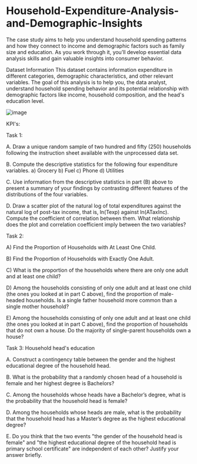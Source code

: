 # Household-Expenditure-Analysis-and-Demographic-Insights

The case study aims to help you understand household spending patterns and how they connect to income and demographic factors such as family size and education. As you work through it, you’ll develop essential data analysis skills and gain valuable insights into consumer behavior.

Dataset Information
This dataset contains information expenditure in different categories, demographic characteristics, and other relevant variables. The goal of this analysis is to help you, the data analyst, understand household spending behavior and its potential relationship with demographic factors like income, household composition, and the head's education level.
 
![image](https://github.com/user-attachments/assets/a5e29d3b-2ef4-4370-ba80-7b63583d5697)

KPI's:

Task 1:

A.	Draw a unique random sample of two hundred and fifty (250) households following the instruction sheet available with the unprocessed data set.

B.  Compute the descriptive statistics for the following four expenditure variables.
a)	Grocery
b)	Fuel
c)	Phone
d)	Utilities

C. Use information from the descriptive statistics in part (B) above to present a summary of your findings by contrasting different features of the distributions of the four variables.

D. Draw a scatter plot of the natural log of total expenditures against the natural log of post-tax income, that is, ln(Texp) against ln(ATaxInc). Compute the coefficient of correlation between them. What relationship does the plot and correlation coefficient imply between the two variables?





Task 2:

A) Find the Proportion of Households with At Least One Child.

B) Find the Proportion of Households with Exactly One Adult.

C) What is the proportion of the households where there are only one adult and at least one child?

D)  Among the households consisting of only one adult and at least one child (the ones you looked at in part C above), find the proportion of male-headed households. Is a single father household more common than a single mother household?

E)  Among the households consisting of only one adult and at least one child (the ones you looked at in part C above), find the proportion of households that do not own a house. Do the majority of single-parent households own a house?




Task 3: Household head's education

A.	Construct a contingency table between the gender and the highest educational degree of the household head.

B.  What is the probability that a randomly chosen head of a household is female and her highest degree is Bachelors?

C. Among the households whose heads have a Bachelor’s degree, what is the probability that the household head is female?

D. Among the households whose heads are male, what is the probability that the household head has a Master’s degree as the highest educational degree?

E.  Do you think that the two events "the gender of the household head is female" and "the highest educational degree of the household head is primary school certificate" are independent of each other? Justify your answer briefly.




